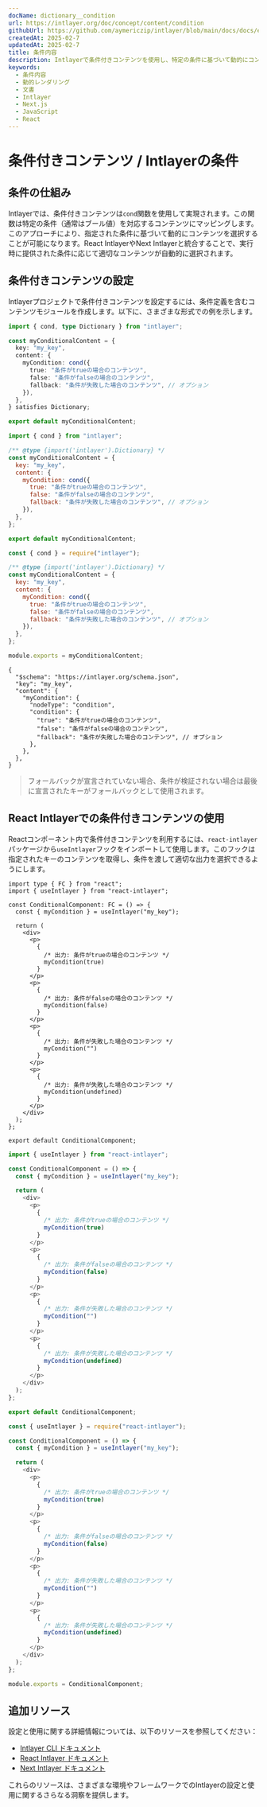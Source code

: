 ```yaml
---
docName: dictionary__condition
url: https://intlayer.org/doc/concept/content/condition
githubUrl: https://github.com/aymericzip/intlayer/blob/main/docs/docs/en/dictionary/condition.md
createdAt: 2025-02-7
updatedAt: 2025-02-7
title: 条件内容
description: Intlayerで条件付きコンテンツを使用し、特定の条件に基づいて動的にコンテンツを表示する方法を学びます。このドキュメントに従って、効率的に条件を実装しましょう。
keywords:
  - 条件内容
  - 動的レンダリング
  - 文書
  - Intlayer
  - Next.js
  - JavaScript
  - React
---
```


# 条件付きコンテンツ / Intlayerの条件

## 条件の仕組み

Intlayerでは、条件付きコンテンツは`cond`関数を使用して実現されます。この関数は特定の条件（通常はブール値）を対応するコンテンツにマッピングします。このアプローチにより、指定された条件に基づいて動的にコンテンツを選択することが可能になります。React IntlayerやNext Intlayerと統合することで、実行時に提供された条件に応じて適切なコンテンツが自動的に選択されます。

## 条件付きコンテンツの設定

Intlayerプロジェクトで条件付きコンテンツを設定するには、条件定義を含むコンテンツモジュールを作成します。以下に、さまざまな形式での例を示します。

```typescript fileName="**/*.content.ts" contentDeclarationFormat="typescript"
import { cond, type Dictionary } from "intlayer";

const myConditionalContent = {
  key: "my_key",
  content: {
    myCondition: cond({
      true: "条件がtrueの場合のコンテンツ",
      false: "条件がfalseの場合のコンテンツ",
      fallback: "条件が失敗した場合のコンテンツ", // オプション
    }),
  },
} satisfies Dictionary;

export default myConditionalContent;
```

```javascript fileName="**/*.content.mjs" contentDeclarationFormat="esm"
import { cond } from "intlayer";

/** @type {import('intlayer').Dictionary} */
const myConditionalContent = {
  key: "my_key",
  content: {
    myCondition: cond({
      true: "条件がtrueの場合のコンテンツ",
      false: "条件がfalseの場合のコンテンツ",
      fallback: "条件が失敗した場合のコンテンツ", // オプション
    }),
  },
};

export default myConditionalContent;
```

```javascript fileName="**/*.content.cjs" contentDeclarationFormat="commonjs"
const { cond } = require("intlayer");

/** @type {import('intlayer').Dictionary} */
const myConditionalContent = {
  key: "my_key",
  content: {
    myCondition: cond({
      true: "条件がtrueの場合のコンテンツ",
      false: "条件がfalseの場合のコンテンツ",
      fallback: "条件が失敗した場合のコンテンツ", // オプション
    }),
  },
};

module.exports = myConditionalContent;
```

```json5 fileName="**/*.content.json" contentDeclarationFormat="json"
{
  "$schema": "https://intlayer.org/schema.json",
  "key": "my_key",
  "content": {
    "myCondition": {
      "nodeType": "condition",
      "condition": {
        "true": "条件がtrueの場合のコンテンツ",
        "false": "条件がfalseの場合のコンテンツ",
        "fallback": "条件が失敗した場合のコンテンツ", // オプション
      },
    },
  },
}
```

> フォールバックが宣言されていない場合、条件が検証されない場合は最後に宣言されたキーがフォールバックとして使用されます。

## React Intlayerでの条件付きコンテンツの使用

Reactコンポーネント内で条件付きコンテンツを利用するには、`react-intlayer`パッケージから`useIntlayer`フックをインポートして使用します。このフックは指定されたキーのコンテンツを取得し、条件を渡して適切な出力を選択できるようにします。

```tsx fileName="**/*.tsx" codeFormat="typescript"
import type { FC } from "react";
import { useIntlayer } from "react-intlayer";

const ConditionalComponent: FC = () => {
  const { myCondition } = useIntlayer("my_key");

  return (
    <div>
      <p>
        {
          /* 出力: 条件がtrueの場合のコンテンツ */
          myCondition(true)
        }
      </p>
      <p>
        {
          /* 出力: 条件がfalseの場合のコンテンツ */
          myCondition(false)
        }
      </p>
      <p>
        {
          /* 出力: 条件が失敗した場合のコンテンツ */
          myCondition("")
        }
      </p>
      <p>
        {
          /* 出力: 条件が失敗した場合のコンテンツ */
          myCondition(undefined)
        }
      </p>
    </div>
  );
};

export default ConditionalComponent;
```

```javascript fileName="**/*.mjx" codeFormat="esm"
import { useIntlayer } from "react-intlayer";

const ConditionalComponent = () => {
  const { myCondition } = useIntlayer("my_key");

  return (
    <div>
      <p>
        {
          /* 出力: 条件がtrueの場合のコンテンツ */
          myCondition(true)
        }
      </p>
      <p>
        {
          /* 出力: 条件がfalseの場合のコンテンツ */
          myCondition(false)
        }
      </p>
      <p>
        {
          /* 出力: 条件が失敗した場合のコンテンツ */
          myCondition("")
        }
      </p>
      <p>
        {
          /* 出力: 条件が失敗した場合のコンテンツ */
          myCondition(undefined)
        }
      </p>
    </div>
  );
};

export default ConditionalComponent;
```

```javascript fileName="**/*.cjs" codeFormat="commonjs"
const { useIntlayer } = require("react-intlayer");

const ConditionalComponent = () => {
  const { myCondition } = useIntlayer("my_key");

  return (
    <div>
      <p>
        {
          /* 出力: 条件がtrueの場合のコンテンツ */
          myCondition(true)
        }
      </p>
      <p>
        {
          /* 出力: 条件がfalseの場合のコンテンツ */
          myCondition(false)
        }
      </p>
      <p>
        {
          /* 出力: 条件が失敗した場合のコンテンツ */
          myCondition("")
        }
      </p>
      <p>
        {
          /* 出力: 条件が失敗した場合のコンテンツ */
          myCondition(undefined)
        }
      </p>
    </div>
  );
};

module.exports = ConditionalComponent;
```

## 追加リソース

設定と使用に関する詳細情報については、以下のリソースを参照してください：

- [Intlayer CLI ドキュメント](https://github.com/aymericzip/intlayer/blob/main/docs/docs/ja/intlayer_cli.md)
- [React Intlayer ドキュメント](https://github.com/aymericzip/intlayer/blob/main/docs/docs/ja/intlayer_with_create_react_app.md)
- [Next Intlayer ドキュメント](https://github.com/aymericzip/intlayer/blob/main/docs/docs/ja/intlayer_with_nextjs_15.md)

これらのリソースは、さまざまな環境やフレームワークでのIntlayerの設定と使用に関するさらなる洞察を提供します。
